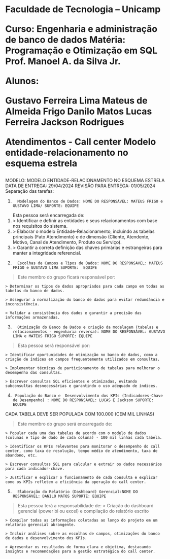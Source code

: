 <h1> Faculdade de Tecnologia – Unicamp
 
Curso: Engenharia e administração de banco de dados
Matéria: Programação e Otimização em SQL
Prof. Manoel A. da Silva Jr.


Alunos: 	

Gustavo Ferreira Lima
Mateus de Almeida Frigo
Danilo Matos
Lucas Ferreira
Jackson Rodrigues

Atendimentos - Call center
Modelo entidade-relacionamento no esquema estrela </h1> 


MODELO: MODELO ENTIDADE-RELACIONAMENTO NO ESQUEMA ESTRELA
DATA DE ENTREGA: 29/04/2024
REVISÃO PARA ENTREGA: 01/05/2024
Separação das tarefas:


1.       Modelagem do Banco de Dados: NOME DO RESPONSÁVEL: MATEUS FRIGO e GUSTAVO LIMA/ SUPORTE: EQUIPE
    
<ol> Esta pessoa será encarregada de:

<li>    > Identificar e definir as entidades e seus relacionamentos com base nos requisitos do sistema.</li>
<li>    > Elaborar o modelo Entidade-Relacionamento, incluindo as tabelas principais (Fato Atendimento) e de dimensão (Cliente, Atendente, Motivo, Canal de Atendimento, Produto ou Serviço).</li>
<li>    > Garantir a correta definição das chaves primárias e estrangeiras para manter a integridade referencial.</li>
</ol>

2.       Escolhas de Campos e Tipos de Dados: NOME DO RESPONSÁVEL: MATEUS FRIGO e GUSTAVO LIMA SUPORTE:  EQUIPE

> Este membro do grupo ficará responsável por:

    > Determinar os tipos de dados apropriados para cada campo em todas as tabelas do banco de dados.

    > Assegurar a normalização do banco de dados para evitar redundância e inconsistência.

    > Validar a consistência dos dados e garantir a precisão das informações armazenadas.

3.       Otimização do Banco de Dados e criação da modelagem (tabelas e relacionamentos - engenharia reversa): NOME DO RESPONSÁVEL: GUSTAVO LIMA e MATEUS FRIGO SUPORTE: EQUIPE

> Esta pessoa será responsável por:

    > Identificar oportunidades de otimização no banco de dados, como a criação de índices em campos frequentemente utilizados em consultas.

    > Implementar técnicas de particionamento de tabelas para melhorar o desempenho das consultas.

    > Escrever consultas SQL eficientes e otimizadas, evitando subconsultas desnecessárias e garantindo o uso adequado de índices.

4.      População do Banco e  Desenvolvimento dos KPIs (Indicadores-Chave de Desempenho) : NOME DO RESPONSÁVEL: LUCAS E Jackson SUPORTE: EQUIPE

CADA TABELA DEVE SER POPULADA COM 100.000 (CEM MIL LINHAS)


> Este membro do grupo será encarregado de: 
    
    > Popular cada uma das tabelas de acordo com o modelo de dados (colunas e tipo de dado de cada coluna) - 100 mil linhas cada tabela.

    > Identificar os KPIs relevantes para monitorar o desempenho do call center, como taxa de resolução, tempo médio de atendimento, taxa de abandono, etc.

    > Escrever consultas SQL para calcular e extrair os dados necessários para cada indicador-chave.

    > Justificar e explicar o funcionamento de cada consulta e explicar como os KPIs refletem a eficiência da operação do call center.


5.       Elaboração do Relatório (Dashboard) Gerencial:NOME DO RESPONSÁVEL: DANILO MATOS SUPORTE: EQUIPE

> Esta pessoa terá a responsabilidade de: 
    > Criação do dashboard gerencial (power bi ou excel) e compilação do relatório escrito

    > Compilar todas as informações coletadas ao longo do projeto em um relatório gerencial abrangente.

    > Incluir análises sobre as escolhas de campos, otimizações do banco de dados e desenvolvimento dos KPIs.

    > Apresentar os resultados de forma clara e objetiva, destacando insights e recomendações para a gestão estratégica do call center.